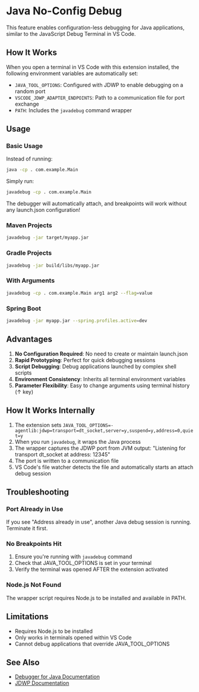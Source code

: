 # Java No-Config Debug

This feature enables configuration-less debugging for Java applications, similar to the JavaScript Debug Terminal in VS Code.

## How It Works

When you open a terminal in VS Code with this extension installed, the following environment variables are automatically set:

- `JAVA_TOOL_OPTIONS`: Configured with JDWP to enable debugging on a random port
- `VSCODE_JDWP_ADAPTER_ENDPOINTS`: Path to a communication file for port exchange
- `PATH`: Includes the `javadebug` command wrapper

## Usage

### Basic Usage

Instead of running:
```bash
java -cp . com.example.Main
```

Simply run:
```bash
javadebug -cp . com.example.Main
```

The debugger will automatically attach, and breakpoints will work without any launch.json configuration!

### Maven Projects

```bash
javadebug -jar target/myapp.jar
```

### Gradle Projects

```bash
javadebug -jar build/libs/myapp.jar
```

### With Arguments

```bash
javadebug -cp . com.example.Main arg1 arg2 --flag=value
```

### Spring Boot

```bash
javadebug -jar myapp.jar --spring.profiles.active=dev
```

## Advantages

1. **No Configuration Required**: No need to create or maintain launch.json
2. **Rapid Prototyping**: Perfect for quick debugging sessions
3. **Script Debugging**: Debug applications launched by complex shell scripts
4. **Environment Consistency**: Inherits all terminal environment variables
5. **Parameter Flexibility**: Easy to change arguments using terminal history (↑ key)

## How It Works Internally

1. The extension sets `JAVA_TOOL_OPTIONS=-agentlib:jdwp=transport=dt_socket,server=y,suspend=y,address=0,quiet=y`
2. When you run `javadebug`, it wraps the Java process
3. The wrapper captures the JDWP port from JVM output: "Listening for transport dt_socket at address: 12345"
4. The port is written to a communication file
5. VS Code's file watcher detects the file and automatically starts an attach debug session

## Troubleshooting

### Port Already in Use

If you see "Address already in use", another Java debug session is running. Terminate it first.

### No Breakpoints Hit

1. Ensure you're running with `javadebug` command
2. Check that JAVA_TOOL_OPTIONS is set in your terminal
3. Verify the terminal was opened AFTER the extension activated

### Node.js Not Found

The wrapper script requires Node.js to be installed and available in PATH.

## Limitations

- Requires Node.js to be installed
- Only works in terminals opened within VS Code
- Cannot debug applications that override JAVA_TOOL_OPTIONS

## See Also

- [Debugger for Java Documentation](https://github.com/microsoft/vscode-java-debug)
- [JDWP Documentation](https://docs.oracle.com/javase/8/docs/technotes/guides/jpda/jdwp-spec.html)
